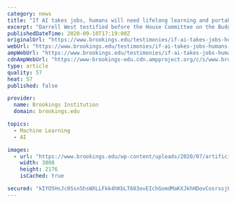 ```yaml
---
category: news
title: "If AI takes jobs, humans will need lifelong learning and portable benefits"
excerpt: "Darrell West testified before the House Committee on the Budget outlining the ramifications of artificial intelligence for the workforce and the economy."
publishedDateTime: 2020-09-10T17:19:00Z
originalUrl: "https://www.brookings.edu/testimonies/if-ai-takes-jobs-humans-will-need-lifelong-learning-and-portable-benefits/"
webUrl: "https://www.brookings.edu/testimonies/if-ai-takes-jobs-humans-will-need-lifelong-learning-and-portable-benefits/"
ampWebUrl: "https://www.brookings.edu/testimonies/if-ai-takes-jobs-humans-will-need-lifelong-learning-and-portable-benefits/amp/"
cdnAmpWebUrl: "https://www-brookings-edu.cdn.ampproject.org/c/s/www.brookings.edu/testimonies/if-ai-takes-jobs-humans-will-need-lifelong-learning-and-portable-benefits/amp/"
type: article
quality: 57
heat: 57
published: false

provider:
  name: Brookings Institution
  domain: brookings.edu

topics:
  - Machine Learning
  - AI

images:
  - url: "https://www.brookings.edu/wp-content/uploads/2020/07/artificial-intelligence-podcast.jpg"
    width: 3008
    height: 2176
    isCached: true

secured: "kIYO5HsJc0SsnShsWXLLFkk4hKbLT683ovEIchGomdMaKXJkhHDovCosrssjLwx8xdzfTTeEntC3UchaPdFclpl2O7UWMYxjWrzrQaSK0hK2r+QaF4agmIcXSYy5u8K+EteMI6kM9Xb+vnJ6cVNhztYHGUA28XDYI+beF+E9HqqH4PFfPB5gX7dOykp5r2rkriNRgit5bKRtSjfHT4sRLngqjojRHkL3Th0H7pkyM2RJyPse0wAc7fKqrYFzqR+y4GzLFztGl7uMNKL7m65gpwYZxy8yroStTzTBLMkfqD6wts+DzMi0p1wfgyN++lBNHSH26ZRm9U+BDkQAMYzkJKDk4p035vfWaLuabUymk/w=;iFjXMSFHgnEBAPzMs++12g=="
---
```


